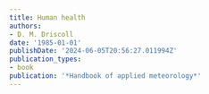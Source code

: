 ```yaml
---
title: Human health
authors:
- D. M. Driscoll
date: '1985-01-01'
publishDate: '2024-06-05T20:56:27.011994Z'
publication_types:
- book
publication: '*Handbook of applied meteorology*'
---
```

